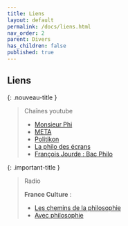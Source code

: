 ```yaml
---
title: Liens
layout: default
permalink: /docs/liens.html
nav_order: 2
parent: Divers
has_children: false
published: true
---
```

## Liens

{: .nouveau-title }
> Chaînes youtube
>
> - [Monsieur Phi](https://www.youtube.com/channel/UCqA8H22FwgBVcF3GJpp0MQw)
> - [META](https://www.youtube.com/channel/UCUOgJaic4p3kwuN7LDJ5ukA)
> - [Politikon](https://www.youtube.com/channel/UC0HxyEc_ojRJ1oJXS5K6oaA)
> - [La philo des écrans](https://www.youtube.com/channel/UC5oYInmzMnMbsuiBdIEtytg)
> - [François Jourde : Bac Philo](https://www.youtube.com/watch?v=GhP9DO5AH3I&list=RDCMUCrPDGdPj4pzAGg1uA4n2swA&start_radio=1)

{: .important-title }
> Radio
>
> **France Culture** : 
> - [Les chemins de la philosophie](https://www.radiofrance.fr/franceculture/podcasts/les-chemins-de-la-philosophie) 
> - [Avec philosophie](https://www.radiofrance.fr/franceculture/podcasts/avec-philosophie)

